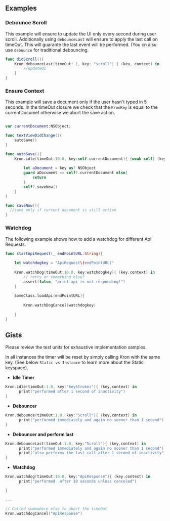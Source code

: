 
## Examples

### Debounce Scroll

This example will ensure to update the UI only every second during user scroll. Additionally using `debounceLast` will ensure to apply the last call on timeOut. This will guarante the last event will be performed.  (You cn alsu use `debounce` for traditional debouncing.

```swift
func didScroll(){
	Kron.debounceLast(timeOut: 1, key: "scroll") { (keu, context) in
   		//updateUI     
	}
}
```

### Ensure Context

This example will save a document only if the user hasn't typed in 5 seconds. In the timeOut closure we check that the `KronKey` is equal to the currentDocumet otherwise we abort the save action.


```swift

var currentDocument:NSObject;

func textViewDidChange(){
	autoSave()
}

func autoSave(){
    Kron.idle(timeOut:10.0, key:self.currentDocument){ [weak self] (key,context) in
          
        let aDocument = key as? NSObject
        guard aDocument == self?.currentDocument else{
            return
        }
        self?.saveNow()
    }
}

func saveNow(){
  //save only if current document is still active
}
```

### Watchdog

The following example shows how to add a watchdog for different Api Requests.


```swift
func startApiRequest(_ endPointURL:String){
    
    let watchdogkey = "ApiRequest\(endPointURL)"
    
    Kron.watchDog(timeOut:10.0, key:watchdogkey){ (key,context) in
        // retry or something else?
        assert(false, "print api is not responding!")
    }
    
    SomeClass.loadApi(endPointURL){
        
        Kron.watchDogCancel(watchdogkey)
        
    }
}
```


## Gists

Please review the test units for exhaustive implementation samples.

In all instances the timer will be reset by simply calling Kron with the same key. (See below `Static vs Instance` to learn more about the Static keyspace).

* **Idle Timer**


```swift
Kron.idle(timeOut:1.0, key:"keyStrokes"){ (key,context) in
      print("performed after 1 second of inactivity")
}
```

* **Debouncer**

```swift
Kron.debounce(timeOut:1.0, key:"Scroll"){ (key,context) in
      print("performed immediately and again no sooner than 1 second")
}
```

* **Debouncer and perform last**

```swift
Kron.debounceLast(timeOut:1.0, key:"Scroll"){ (key,context) in
      print("performed immediately and again no sooner than 1 second")
      print("also performs the last call after 1 second of inactivity")
}
```

* **Watchdog**

```swift
Kron.watchdog(timeOut:10.0, key:"ApiResponse"){ (key,context) in
      print("performed  after 10 seconds unless canceled")

}

...

// Called somewhere else to abort the timeOut
Kron.watchdogCancel("ApiResponse")

```
